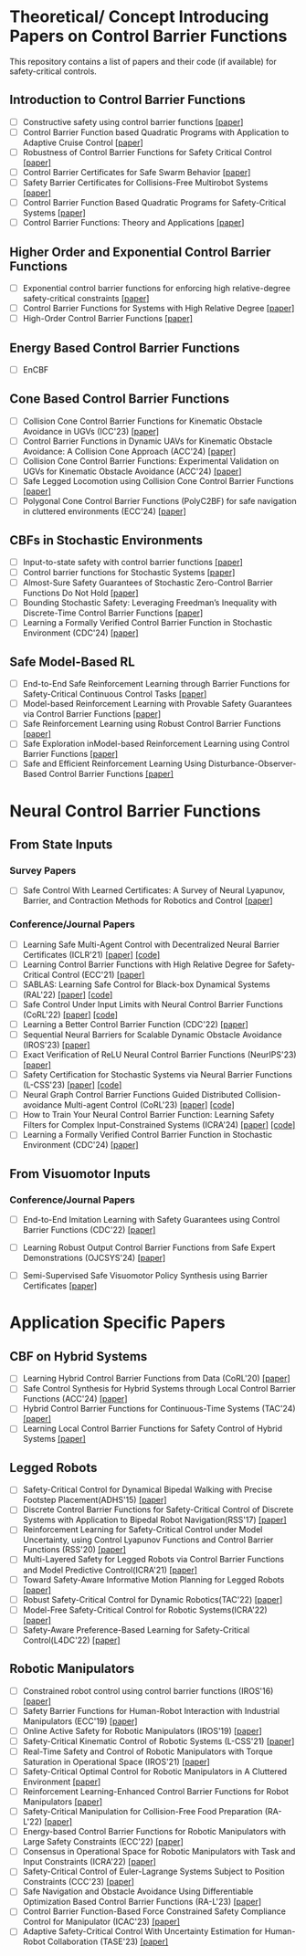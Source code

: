 # Theoretical/ Concept Introducing Papers on Control Barrier Functions

This repository contains a list of papers and their code (if available) for safety-critical controls.

## Introduction to Control Barrier Functions

- [ ] Constructive safety using control barrier functions [[paper]](https://www.sciencedirect.com/science/article/pii/S1474667016355690)
- [ ] Control Barrier Function based Quadratic Programs with Application to Adaptive Cruise Control [[paper]](https://ieeexplore.ieee.org/stamp/stamp.jsp?arnumber=7040372)
- [ ] Robustness of Control Barrier Functions for Safety Critical Control [[paper]](https://arxiv.org/pdf/1612.01554.pdf)
- [ ] Control Barrier Certificates for Safe Swarm Behavior [[paper]](https://repository.gatech.edu/server/api/core/bitstreams/c20b1183-d22a-45cb-9abc-d9683945cca7/content)
- [ ] Safety Barrier Certificates for Collisions-Free Multirobot Systems [[paper]](https://ieeexplore.ieee.org/stamp/stamp.jsp?arnumber=7857061)
- [ ] Control Barrier Function Based Quadratic Programs for Safety-Critical Systems [[paper]](http://ames.caltech.edu/ames2017cbf.pdf)
- [ ] Control Barrier Functions: Theory and Applications [[paper]](https://coogan.ece.gatech.edu/papers/pdf/amesecc19.pdf)

## Higher Order and Exponential Control Barrier Functions
- [ ] Exponential control barrier functions for enforcing high relative-degree safety-critical constraints [[paper]](https://hybrid-robotics.berkeley.edu/publications/ACC2016_Exponential_CBF.pdf)
- [ ] Control Barrier Functions for Systems with High Relative Degree [[paper]](https://arxiv.org/pdf/1903.04706)
- [ ] High-Order Control Barrier Functions [[paper]](https://ieeexplore.ieee.org/stamp/stamp.jsp?arnumber=9516971)

## Energy Based Control Barrier Functions
- [ ] EnCBF

## Cone Based Control Barrier Functions

- [ ] Collision Cone Control Barrier Functions for Kinematic Obstacle Avoidance in UGVs (ICC'23) [[paper]](https://arxiv.org/pdf/2209.11524.pdf)
- [ ] Control Barrier Functions in Dynamic UAVs for Kinematic Obstacle Avoidance: A Collision Cone Approach (ACC'24) [[paper]](https://arxiv.org/pdf/2303.15871.pdf)
- [ ] Collision Cone Control Barrier Functions: Experimental Validation on UGVs for Kinematic Obstacle Avoidance (ACC'24) [[paper]](https://arxiv.org/pdf/2310.10839.pdf)
- [ ] Safe Legged Locomotion using Collision Cone Control Barrier Functions [[paper]](https://arxiv.org/pdf/2309.01898.pdf)
- [ ] Polygonal Cone Control Barrier Functions (PolyC2BF) for safe navigation in cluttered environments (ECC'24) [[paper]](https://arxiv.org/pdf/2311.08787.pdf)

## CBFs in Stochastic Environments
- [ ] Input-to-state safety with control barrier functions [[paper]](https://ieeexplore.ieee.org/ielaam/7782633/8410052/8405547-aam.pdf)
- [ ] Control barrier functions for Stochastic Systems [[paper]](https://arxiv.org/abs/2003.03498.pdf)
- [ ] Almost-Sure Safety Guarantees of Stochastic Zero-Control Barrier Functions Do Not Hold [[paper]](https://arxiv.org/pdf/2312.02430v1.pdf)
- [ ] Bounding Stochastic Safety: Leveraging Freedman’s Inequality with Discrete-Time Control Barrier Functions [[paper]](https://arxiv.org/pdf/2403.05745.pdf)
- [ ] Learning a Formally Verified Control Barrier Function in Stochastic Environment (CDC'24) [[paper]](https://arxiv.org/pdf/2403.19332.pdf)

## Safe Model-Based RL
- [ ] End-to-End Safe Reinforcement Learning through Barrier Functions for Safety-Critical Continuous Control Tasks [[paper]](https://public.websites.umich.edu/~orosz/articles/AAAI_2019_Richard_Richard_Joel.pdf)
- [ ] Model-based Reinforcement Learning with Provable Safety Guarantees via Control Barrier Functions [[paper]](https://ieeexplore.ieee.org/stamp/stamp.jsp?tp=&arnumber=9561253)
- [ ] Safe Reinforcement Learning using Robust Control Barrier Functions [[paper]](https://arxiv.org/pdf/2110.05415.pdf)
- [ ] Safe Exploration inModel-based Reinforcement Learning using Control Barrier Functions [[paper]](https://arxiv.org/pdf/2104.08171.pdf)
- [ ] Safe and Efficient Reinforcement Learning Using Disturbance-Observer-Based Control Barrier Functions [[paper]](https://arxiv.org/pdf/2211.17250.pdf)

# Neural Control Barrier Functions 
## From State Inputs

### Survey Papers
- [ ] Safe Control With Learned Certificates: A Survey of Neural Lyapunov, Barrier, and Contraction Methods for Robotics and Control [[paper]](https://ieeexplore.ieee.org/stamp/stamp.jsp?arnumber=10015199)

### Conference/Journal Papers
- [ ] Learning Safe Multi-Agent Control with Decentralized Neural Barrier Certificates (ICLR'21) [[paper]](https://arxiv.org/abs/2101.05436) [[code]](https://github.com/MIT-REALM/macbf)
- [ ] Learning Control Barrier Functions with High Relative Degree for Safety-Critical Control (ECC'21) [[paper]](https://ieeexplore.ieee.org/stamp/stamp.jsp?tp=&arnumber=9655206)
- [ ] SABLAS: Learning Safe Control for Black-box Dynamical Systems (RAL'22) [[paper]](https://arxiv.org/pdf/2201.01918.pdf) [[code]](https://github.com/MIT-REALM/sablas)
- [ ] Safe Control Under Input Limits with Neural Control Barrier Functions (CoRL'22) [[paper]](https://arxiv.org/abs/2211.11056) [[code]](https://github.com/sliu2019/input_limit_cbf)
- [ ] Learning a Better Control Barrier Function (CDC'22) [[paper]](https://ieeexplore.ieee.org/stamp/stamp.jsp?arnumber=9993334)
- [ ] Sequential Neural Barriers for Scalable Dynamic Obstacle Avoidance (IROS'23) [[paper]](https://arxiv.org/pdf/2307.03015.pdf)
- [ ] Exact Verification of ReLU Neural Control Barrier Functions (NeurIPS'23) [[paper]](https://arxiv.org/abs/2310.09360)
- [ ] Safety Certification for Stochastic Systems via Neural Barrier Functions (L-CSS'23) [[paper]](https://arxiv.org/pdf/2206.01463.pdf) [[code]](https://github.com/DAI-Lab-HERALD/neural-barrier-functions)
- [ ] Neural Graph Control Barrier Functions Guided Distributed Collision-avoidance Multi-agent Control (CoRL'23) [[paper]](https://arxiv.org/pdf/2311.13014.pdf) [[code]](https://github.com/MIT-REALM/gcbf-pytorch)
- [ ] How to Train Your Neural Control Barrier Function: Learning Safety Filters for Complex Input-Constrained Systems (ICRA'24) [[paper]](https://arxiv.org/pdf/2310.15478.pdf) [[code]](https://github.com/MIT-REALM/pncbf)
- [ ] Learning a Formally Verified Control Barrier Function in Stochastic Environment (CDC'24) [[paper]](https://arxiv.org/pdf/2403.19332.pdf)

## From Visuomotor Inputs

### Conference/Journal Papers
- [ ] End-to-End Imitation Learning with Safety Guarantees using Control Barrier Functions (CDC'22) [[paper]](https://arxiv.org/abs/2212.11365)
- [ ] Learning Robust Output Control Barrier Functions from Safe Expert Demonstrations (OJCSYS'24) [[paper]](https://ieeexplore.ieee.org/stamp/stamp.jsp?arnumber=10491341)
- [ ] Semi-Supervised Safe Visuomotor Policy Synthesis using Barrier Certificates [[paper]](https://arxiv.org/pdf/2409.12616)


# Application Specific Papers

## CBF on Hybrid Systems
- [ ] Learning Hybrid Control Barrier Functions from Data (CoRL'20) [[paper]](https://arxiv.org/pdf/2011.04112)
- [ ] Safe Control Synthesis for Hybrid Systems through Local Control Barrier Functions (ACC'24) [[paper]](https://arxiv.org/pdf/2311.17201)
- [ ] Hybrid Control Barrier Functions for Continuous-Time Systems (TAC'24) [[paper]](https://ieeexplore.ieee.org/stamp/stamp.jsp?tp=&arnumber=10461043)
- [ ] Learning Local Control Barrier Functions for Safety Control of Hybrid Systems [[paper]](https://arxiv.org/pdf/2401.14907)

## Legged Robots
- [ ] Safety-Critical Control for Dynamical Bipedal Walking with Precise Footstep Placement(ADHS'15) [[paper]](https://hybrid-robotics.berkeley.edu/publications/ADHS2015_FootstepCBF.pdf)
- [ ] Discrete Control Barrier Functions for Safety-Critical Control of Discrete Systems with Application to Bipedal Robot Navigation(RSS'17) [[paper]](https://hybrid-robotics.berkeley.edu/publications/RSS2017_Discrete_CBF.pdf)
- [ ] Reinforcement Learning for Safety-Critical Control under Model Uncertainty, using Control Lyapunov Functions and Control Barrier Functions (RSS'20) [[paper]](https://arxiv.org/abs/2004.07584)
- [ ] Multi-Layered Safety for Legged Robots via Control Barrier Functions and Model Predictive Control(ICRA'21) [[paper]](https://ieeexplore.ieee.org/document/9561510)
- [ ] Toward Safety-Aware Informative Motion Planning for Legged Robots [[paper]](https://arxiv.org/abs/2103.14252)
- [ ] Robust Safety-Critical Control for Dynamic Robotics(TAC'22) [[paper]](https://arxiv.org/abs/2005.07284)
- [ ] Model-Free Safety-Critical Control for Robotic Systems(ICRA'22) [[paper]](https://arxiv.org/abs/2109.09047)
- [ ] Safety-Aware Preference-Based Learning for Safety-Critical Control(L4DC'22) [[paper]](https://proceedings.mlr.press/v168/cosner22a/cosner22a.pdf)

## Robotic Manipulators
- [ ] Constrained robot control using control barrier functions (IROS'16) [[paper]](https://ieeexplore.ieee.org/document/7759067)
- [ ] Safety Barrier Functions for Human-Robot Interaction with Industrial Manipulators (ECC'19) [[paper]](https://ieeexplore.ieee.org/document/8796235)
- [ ] Online Active Safety for Robotic Manipulators (IROS'19) [[paper]](https://ieeexplore.ieee.org/document/8968231)
- [ ] Safety-Critical Kinematic Control of Robotic Systems (L-CSS'21) [[paper]](https://ieeexplore.ieee.org/document/9319250)
- [ ] Real-Time Safety and Control of Robotic Manipulators with Torque Saturation in Operational Space (IROS'21) [[paper]](https://ieeexplore.ieee.org/document/9636794)
- [ ] Safety-Critical Optimal Control for Robotic Manipulators in A Cluttered Environment [[paper]](https://arxiv.org/abs/2211.04944)
- [ ] Reinforcement Learning-Enhanced Control Barrier Functions for Robot Manipulators [[paper]](https://arxiv.org/pdf/2211.11391.pdf)
- [ ] Safety-Critical Manipulation for Collision-Free Food Preparation (RA-L'22) [[paper]](https://ieeexplore.ieee.org/abstract/document/9834089)
- [ ] Energy-based Control Barrier Functions for Robotic Manipulators with Large Safety Constraints (ECC'22) [[paper]](https://ieeexplore.ieee.org/abstract/document/9838184)
- [ ] Consensus in Operational Space for Robotic Manipulators with Task and Input Constraints (ICRA'22) [[paper]](https://ieeexplore.ieee.org/document/9811846)
- [ ] Safety-Critical Control of Euler-Lagrange Systems Subject to Position Constraints (CCC'23) [[paper]](https://ieeexplore.ieee.org/abstract/document/10240875)
- [ ] Safe Navigation and Obstacle Avoidance Using Differentiable Optimization Based Control Barrier Functions (RA-L'23) [[paper]](https://ieeexplore.ieee.org/abstract/document/10184036)
- [ ] Control Barrier Function-Based Force Constrained Safety Compliance Control for Manipulator (ICAC'23) [[paper]](https://ieeexplore.ieee.org/abstract/document/10275266)
- [ ] Adaptive Safety-Critical Control With Uncertainty Estimation for Human-Robot Collaboration (TASE'23) [[paper]](https://ieeexplore.ieee.org/abstract/document/10281398)
